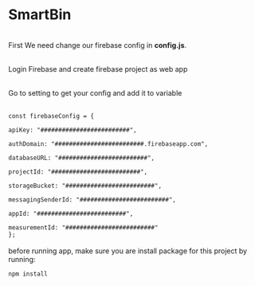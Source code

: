 # SmartBin
<br>First We need change our firebase config in <b>config.js</b>.

<br>Login Firebase and create firebase project as web app

<br>Go to setting to get your config and add it to variable

<br>
<code>const firebaseConfig = {
    <br>apiKey: "#########################",
    <br>authDomain: "#########################.firebaseapp.com",
    <br>databaseURL: "#########################",
    <br>projectId: "#########################",
    <br>storageBucket: "#########################",
    <br>messagingSenderId: "#########################",
    <br>appId: "#########################",
    <br>measurementId: "#########################"
};
</code>
<br>before running app, make sure you are install package for this project by running:

<code>npm install</code>
